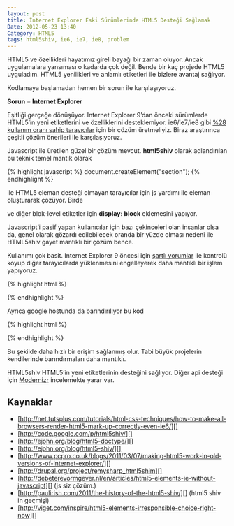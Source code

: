 ```yaml
---
layout: post
title: İnternet Explorer Eski Sürümlerinde HTML5 Desteği Sağlamak
Date: 2012-05-23 13:40
Category: HTML5
tags: html5shiv, ie6, ie7, ie8, problem
---
```


HTML5 ve özellikleri hayatımız gireli bayağı bir zaman oluyor. Ancak
uygulamalara yansıması o kadarda çok değil. Bende bir kaç projede HTML5
uyguladım. HTML5 yenilikleri ve anlamlı etiketleri ile bizlere avantaj
sağlıyor.

Kodlamaya başlamadan hemen bir sorun ile karşılaşıyoruz.

**Sorun = Internet Explorer**

Eşitliği gerçeğe dönüşüyor. Internet Explorer 9’dan önceki sürümlerde
HTML5’in yeni etiketlerini ve özelliklerini desteklemiyor. ie6/ie7/ie8
gibi [%28 kullanım oranı sahip tarayıcılar][] için bir çözüm
üretmeliyiz. Biraz araştırınca çeşitli çözüm önerileri ile
karşılaşıyoruz.

Javascript ile üretilen güzel bir çözüm mevcut. **html5shiv** olarak
adlandırılan bu teknik temel mantık olarak

{% highlight javascript %}
document.createElement("section");
{% endhighlight %}

ile HTML5 eleman desteği olmayan tarayıcılar için js yardımı ile eleman
oluşturarak çözüyor. Birde **<section>** ve diğer blok-level etiketler
için **display: block** eklemesini yapıyor.

Javascript’i pasif yapan kullanıcılar için bazı çekinceleri olan
insanlar olsa da, genel olarak gözardı edilebilecek oranda bir yüzde
olması nedeni ile HTML5shiv gayet mantıklı bir çözüm bence.

Kullanımı çok basit. Internet Explorer 9 öncesi için [şartlı yorumlar][]
ile kontrolü koyup diğer tarayıcılarda yüklenmesini engelleyerek daha
mantıklı bir işlem yapıyoruz.

{% highlight html %}
<!--[if lt IE 9]> <script src="dist/html5shiv.js"></script> <![endif]-->
{% endhighlight %}

Ayrıca google hostunda da barındırılıyor bu kod

{% highlight html %}
<!--[if lt IE 9]>
	<script src="http://html5shim.googlecode.com/svn/trunk/html5.js"></script>
<![endif]-->
{% endhighlight %}

Bu şekilde daha hızlı bir erişim sağlanmış olur. Tabi büyük projelerin
kendilerinde barındırmaları daha mantıklı.

HTML5shiv HTML5’in yeni etiketlerinin desteğini sağlıyor. Diğer api
desteği için [Modernizr][] incelemekte yarar var.

## Kaynaklar

-   [http://net.tutsplus.com/tutorials/html-css-techniques/how-to-make-all-browsers-render-html5-mark-up-correctly-even-ie6/][]
-   [http://code.google.com/p/html5shiv/][]
-   [http://ejohn.org/blog/html5-doctype/][]
-   [http://ejohn.org/blog/html5-shiv/][]
-   [http://www.pcpro.co.uk/blogs/2011/03/07/making-html5-work-in-old-versions-of-internet-explorer/][]
-   [http://drupal.org/project/remysharp_html5shim][]
-   [http://debeterevormgever.nl/en/articles/html5-elements-ie-without-javascript][] (js siz çözüm.)
-   [http://paulirish.com/2011/the-history-of-the-html5-shiv/][] (html5 shiv in geçmişi)
-   [http://viget.com/inspire/html5-elements-irresponsible-choice-right-now][]

  [%28 kullanım oranı sahip tarayıcılar]: http://labs.sahibinden.com/yazi/sahibinden-com-nisan-2012-ziyaretci-teknoloji-istatistikleri/
  [şartlı yorumlar]: http://www.fatihhayrioglu.com/iede-hata-ayiklamak-icin-sartli-yorumlar-kullanmak/
  [Modernizr]: http://modernizr.com/
  [http://net.tutsplus.com/tutorials/html-css-techniques/how-to-make-all-browsers-render-html5-mark-up-correctly-even-ie6/]: http://net.tutsplus.com/tutorials/html-css-techniques/how-to-make-all-browsers-render-html5-mark-up-correctly-even-ie6/
  [http://code.google.com/p/html5shiv/]: http://code.google.com/p/html5shiv/
  [http://ejohn.org/blog/html5-doctype/]: http://ejohn.org/blog/html5-doctype/
  [http://ejohn.org/blog/html5-shiv/]: http://ejohn.org/blog/html5-shiv/
  [http://www.pcpro.co.uk/blogs/2011/03/07/making-html5-work-in-old-versions-of-internet-explorer/]: http://www.pcpro.co.uk/blogs/2011/03/07/making-html5-work-in-old-versions-of-internet-explorer/
  [http://drupal.org/project/remysharp_html5shim]: http://drupal.org/project/remysharp_html5shim
  [http://debeterevormgever.nl/en/articles/html5-elements-ie-without-javascript]: http://debeterevormgever.nl/en/articles/html5-elements-ie-without-javascript
  [http://paulirish.com/2011/the-history-of-the-html5-shiv/]: http://paulirish.com/2011/the-history-of-the-html5-shiv/
  [http://viget.com/inspire/html5-elements-irresponsible-choice-right-now]: http://viget.com/inspire/html5-elements-irresponsible-choice-right-now
